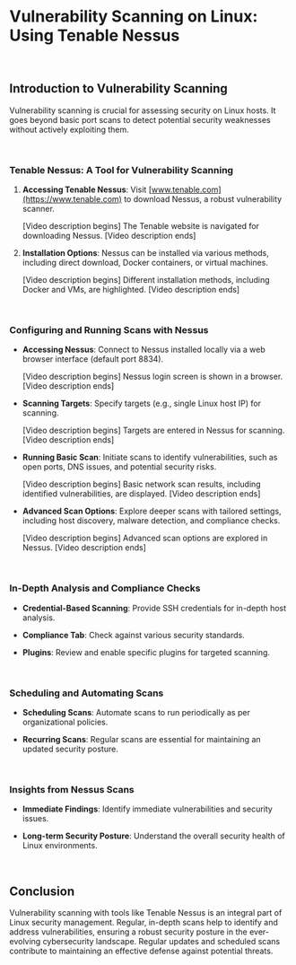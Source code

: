 # Vulnerability Scanning on Linux: Using Tenable Nessus

<br>

## Introduction to Vulnerability Scanning

Vulnerability scanning is crucial for assessing security on Linux hosts. It goes beyond basic port scans to detect potential security weaknesses without actively exploiting them.

<br>

### Tenable Nessus: A Tool for Vulnerability Scanning

1. **Accessing Tenable Nessus**: Visit [www.tenable.com](https://www.tenable.com) to download Nessus, a robust vulnerability scanner.

   [Video description begins] The Tenable website is navigated for downloading Nessus. [Video description ends]

2. **Installation Options**: Nessus can be installed via various methods, including direct download, Docker containers, or virtual machines.

   [Video description begins] Different installation methods, including Docker and VMs, are highlighted. [Video description ends]

<br>

### Configuring and Running Scans with Nessus

- **Accessing Nessus**: Connect to Nessus installed locally via a web browser interface (default port 8834).

  [Video description begins] Nessus login screen is shown in a browser. [Video description ends]

- **Scanning Targets**: Specify targets (e.g., single Linux host IP) for scanning.

  [Video description begins] Targets are entered in Nessus for scanning. [Video description ends]

- **Running Basic Scan**: Initiate scans to identify vulnerabilities, such as open ports, DNS issues, and potential security risks.

  [Video description begins] Basic network scan results, including identified vulnerabilities, are displayed. [Video description ends]

- **Advanced Scan Options**: Explore deeper scans with tailored settings, including host discovery, malware detection, and compliance checks.

  [Video description begins] Advanced scan options are explored in Nessus. [Video description ends]

<br>

### In-Depth Analysis and Compliance Checks

- **Credential-Based Scanning**: Provide SSH credentials for in-depth host analysis.

- **Compliance Tab**: Check against various security standards.

- **Plugins**: Review and enable specific plugins for targeted scanning.

<br>

### Scheduling and Automating Scans

- **Scheduling Scans**: Automate scans to run periodically as per organizational policies.

- **Recurring Scans**: Regular scans are essential for maintaining an updated security posture.

<br>

### Insights from Nessus Scans

- **Immediate Findings**: Identify immediate vulnerabilities and security issues.

- **Long-term Security Posture**: Understand the overall security health of Linux environments.

<br>

## Conclusion

Vulnerability scanning with tools like Tenable Nessus is an integral part of Linux security management. Regular, in-depth scans help to identify and address vulnerabilities, ensuring a robust security posture in the ever-evolving cybersecurity landscape. Regular updates and scheduled scans contribute to maintaining an effective defense against potential threats.
